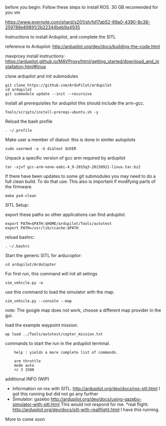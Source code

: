 before you begin: Follow these steps to install ROS.
30 GB recomended for you vm

https://www.evernote.com/shard/s201/sh/fd17ab52-69a0-4390-8c36-259788e89891/2b22344beb9a4935


Instructions to install Ardupilot, and complete the SITL

reference to Ardupilot: http://ardupilot.org/dev/docs/building-the-code.html

mavproxy install instructions: https://ardupilot.github.io/MAVProxy/html/getting_started/download_and_installation.html#linux

clone ardupilot and init submodules

    git clone https://github.com/ArduPilot/ardupilot
    cd ardupilot
    git submodule update --init --recursive
        

Install all prerequisites for ardupilot this should include the arm-gcc.

    Tools/scripts/install-prereqs-ubuntu.sh -y
    
Reload the bash profile
    
    . ~/.profile

Make user a member of dialout: this is done in similer autopilots
    
    sudo usermod -a -G dialout $USER
    
Unpack a specific version of gcc arm required by ardupilot

    tar -xjvf gcc-arm-none-eabi-4_9-2015q3-20150921-linux.tar.bz2
    
If there have been updates to some git submodules you may need to do a full clean build. To do that use:
This also is important if modifying parts of the firmware.

    make px4-clean
    
SITL Setup:

export these paths so other applications can find ardupilot.

    export PATH=$PATH:$HOME/ardupilot/Tools/autotest
    export PATH=/usr/lib/ccache:$PATH

reload bashrc:
    
    . ~/.bashrc
    
Start the generic SITL for arducoptor:

    cd ardupilot/ArduCopter
    
For first run, this command will init all setings
    
    sim_vehicle.py -w
    
use this command to load the simulator with the map.

    sim_vehicle.py --console --map
note: The google map does not work, choose a different map provider in the gui.



load the example waypoint mission.

    wp load ../Tools/autotest/copter_mission.txt
    
commands to start the run in the ardupilot terminal. 

        help : yields a more complete list of commands.
        
        arm throttle   
        mode auto
        rc 3 1500
        

additional INFO (WIP)
* Information on ros with SITL. http://ardupilot.org/dev/docs/ros-sitl.html
               I got this running but did not go any further
* Simulator: gazebo http://ardupilot.org/dev/docs/using-gazebo-simulator-with-sitl.html
                This would not respond for me.
*real flight:  http://ardupilot.org/dev/docs/sitl-with-realflight.html I have this running.




More to come soon



    